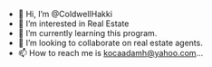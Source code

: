 - 👋 Hi, I’m @ColdwellHakki
- 👀 I’m interested in Real Estate
- 🌱 I’m currently learning this program.
- 💞️ I’m looking to collaborate on real estate agents.
- 📫 How to reach me is kocaadamh@yahoo.com...

<!---
ColdwellHakki/ColdwellHakki is a ✨ special ✨ repository because its `README.md` (this file) appears on your GitHub profile.
You can click the Preview link to take a look at your changes.
--->
